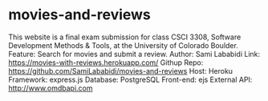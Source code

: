 # movies-and-reviews
This website is a final exam submission for class CSCI 3308, Software Development Methods &amp; Tools, at the University of Colorado Boulder.
Feature: Search for movies and submit a review.
Author: Sami Lababidi
Link: https://movies-with-reviews.herokuapp.com/
Githup Repo: https://github.com/SamiLababidi/movies-and-reviews
Host: Heroku  
Framework: express.js
Database: PostgreSQL
Front-end: ejs
External API: http://www.omdbapi.com


